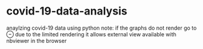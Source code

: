 # covid-19-data-analysis
anaylzing covid-19 data using python
note: if the graphs do not render go to ⊖ due to the limited rendering it allows external view available with nbviewer in the browser
